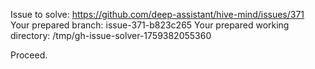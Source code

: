 Issue to solve: https://github.com/deep-assistant/hive-mind/issues/371
Your prepared branch: issue-371-b823c265
Your prepared working directory: /tmp/gh-issue-solver-1759382055360

Proceed.